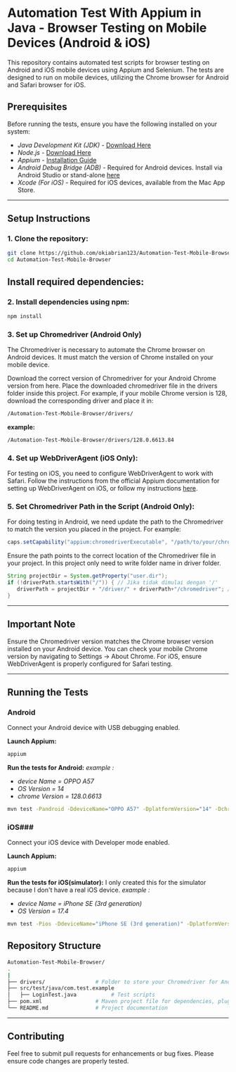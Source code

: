 # Automation Test With Appium in Java - Browser Testing on Mobile Devices (Android & iOS)
This repository contains automated test scripts for browser testing on Android and iOS mobile devices using Appium and Selenium. The tests are designed to run on mobile devices, utilizing the Chrome browser for Android and Safari browser for iOS.

## Prerequisites
Before running the tests, ensure you have the following installed on your system:
- *Java Development Kit (JDK)* - [Download Here](https://www.oracle.com/java/technologies/javase-jdk11-downloads.html)
- *Node.js* - [Download Here](https://nodejs.org/en/download/)
- *Appium* - [Installation Guide](http://appium.io/docs/en/about-appium/getting-started/?lang=en)
- *Android Debug Bridge (ADB)* - Required for Android devices. Install via Android Studio or stand-alone [here](https://developer.android.com/studio/command-line/adb)
- *Xcode (For iOS)* - Required for iOS devices, available from the Mac App Store.

------------------------------------------------------------------------------------
## Setup Instructions
### 1. Clone the repository:


```bash
git clone https://github.com/okiabrian123/Automation-Test-Mobile-Browser.git
cd Automation-Test-Mobile-Browser
```
## Install required dependencies:

### 2. Install dependencies using npm:
```bash
npm install
```


### 3. Set up Chromedriver (Android Only)

The Chromedriver is necessary to automate the Chrome browser on Android devices. It must match the version of Chrome installed on your mobile device.

Download the correct version of Chromedriver for your Android Chrome version from here.
Place the downloaded chromedriver file in the drivers folder inside this project.
For example, if your mobile Chrome version is 128, download the corresponding driver and place it in:


```bash
/Automation-Test-Mobile-Browser/drivers/
```
**example:**
```bash
/Automation-Test-Mobile-Browser/drivers/128.0.6613.84
```


### 4. Set up WebDriverAgent (iOS Only):

For testing on iOS, you need to configure WebDriverAgent to work with Safari. Follow the instructions from the official Appium documentation for setting up WebDriverAgent on iOS, or follow my instructions [here](https://github.com/okiabrian123/Automation-Test-Mobile-Browser/blob/main/WebDriverAgent_Setup.md).



### 5. Set Chromedriver Path in the Script (Android Only):

For doing testing in Android, we need update the path to the Chromedriver to match the version you placed in the project. For example:

```java
caps.setCapability("appium:chromedriverExecutable", "/path/to/your/chromedriver");
```
Ensure the path points to the correct location of the Chromedriver file in your project.
In this project only need to write folder name in driver folder.

```java
String projectDir = System.getProperty("user.dir");
if (!driverPath.startsWith("/")) { // Jika tidak dimulai dengan '/'
   driverPath = projectDir + "/driver/" + driverPath+"/chromedriver"; // Menggabungkan dengan projectDir
}
```

------------------------------------
## Important Note
Ensure the Chromedriver version matches the Chrome browser version installed on your Android device. You can check your mobile Chrome version by navigating to Settings -> About Chrome.
For iOS, ensure WebDriverAgent is properly configured for Safari testing.

--------------------------------------
## Running the Tests
### Android
Connect your Android device with USB debugging enabled.

**Launch Appium:**

```bash
appium
```
**Run the tests for Android:**
*example :*
- *device Name = OPPO A57*
- *OS Version = 14*
- *chrome Version = 128.0.6613*
```bash
mvn test -Pandroid -DdeviceName="OPPO A57" -DplatformVersion="14" -DchromedriverPath="128.0.6613.84"
```
### iOS###
Connect your iOS device with Developer mode enabled.

**Launch Appium:**

```bash
appium
```
**Run the tests for iOS(simulator):**
I only created this for the simulator because I don't have a real iOS device.
*example :*
- *device Name = iPhone SE (3rd generation)*
- *OS Version = 17.4*
```bash
mvn test -Pios -DdeviceName="iPhone SE (3rd generation)" -DplatformVersion="17.4"
```

## Repository Structure
```bash
Automation-Test-Mobile-Browser/
.
|
├── drivers/                # Folder to store your Chromedriver for Android
├── src/test/java/com.test.example
│   ├── LoginTest.java           # Test scripts
├── pom.xml                 # Maven project file for dependencies, plugin and profile
└── README.md               # Project documentation
```
-------------------------------
## Contributing
Feel free to submit pull requests for enhancements or bug fixes. Please ensure code changes are properly tested.

